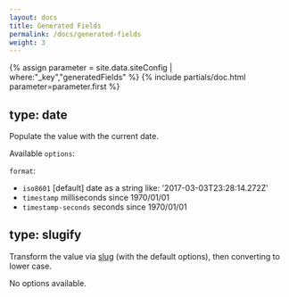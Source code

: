 ```yaml
---
layout: docs
title: Generated Fields
permalink: /docs/generated-fields
weight: 3
---
```

{% assign parameter = site.data.siteConfig | where:"_key","generatedFields" %}
{% include partials/doc.html parameter=parameter.first %}

## type: date

Populate the value with the current date.

Available `options`:

`format`:

- `iso8601` [default] date as a string like: '2017-03-03T23:28:14.272Z'
- `timestamp` milliseconds since 1970/01/01
- `timestamp-seconds` seconds since 1970/01/01

## type: slugify

Transform the value via [slug](https://www.npmjs.com/package/slug) (with the default options), then converting to lower case.

No options available.